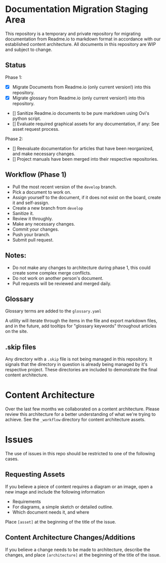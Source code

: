 # Documentation Migration Staging Area

This repository is a temporary and private repository for migrating documentation from Readme.io to markdown format in accordance with our established content architecture. All documents in this repository are WIP and subject to change.

## Status
Phase 1:
- [x] Migrate Documents from Readme.io (only current version!) into this repository.
- [x] Migrate glossary from Readme.io (only current version!) into this repository.
- [] Sanitize Readme.io documents to be pure markdown using Ovi's python script.
- [] Evaluate required graphical assets for any documentation, if any: See asset request process.

Phase 2:
- [] Reevaluate documentation for articles that have been reorganized, and make necessary changes.
- [] Project manuals have been merged into their respective repositories.

## Workflow (Phase 1)
- Pull the most recent version of the `develop` branch.
- Pick a document to work on.
- Assign yourself to the document, if it does not exist on the board, create it and self-assign.
- Create a new branch from `develop`
- Sanitize it.
- Review it throughly.
- Make any necessary changes.
- Commit your changes.
- Push your branch.
- Submit pull request.

## Notes:
- Do not make any changes to architecture during phase 1, this could create some complex merge conflicts.
- Do not work on another person's document.
- Pull requests will be reviewed and merged daily.

## Glossary
Glossary terms are added to the `glossary.yaml`

A utility will iterate through the items in the file and export markdown files, and in the future, add tooltips for "glossary keywords" throughout articles on the site.

## .skip files

Any directory with a `.skip` file is not being managed in this repository. It signals that the directory in question is already being managed by it's respective project. These directories are included to demonstrate the final content architecture.

# Content Architecture

Over the last few months we collaborated on a content architecture. Please review this architecture for a better understanding of what we're trying to achieve. See the `_workflow` directory for content architecture assets.

# Issues

The use of issues in this repo should be restricted to one of the following cases.

## Requesting Assets

If you believe a piece of content requires a diagram or an image, open a new image and include the following information
- Requirements
- For diagrams, a simple sketch or detailed outline.
- Which document needs it, and where

Place `[asset]` at the beginning of the title of the issue.

## Content Architecture Changes/Additions

If you believe a change needs to be made to architecture, describe the changes, and place `[architecture]` at the beginning of the title of the issue.
